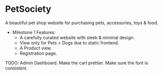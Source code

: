 # PetSociety
A beautiful pet shop website for purchasing pets, accessories, toys & food. 


- Milestone 1 Features:
    - A carefully curated website with sleek & minimal design.
    - View only for Pets > Dogs due to static frontend.
    - A Product view.
    - Registration page.

TODO:
    Admin Dashboard.
    Make the cart prettier. 
    Make sure the font is consistent.
    
